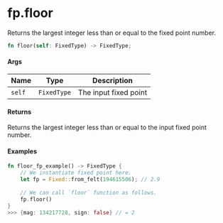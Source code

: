 # fp.floor

Returns the largest integer less than or equal to the fixed point number.

```rust
fn floor(self: FixedType) -> FixedType;
```

#### Args

| Name   | Type        | Description           |
| ------ | ----------- | --------------------- |
| `self` | `FixedType` | The input fixed point |

#### Returns

Returns the largest integer less than or equal to the input fixed point number.

#### Examples

```rust
fn floor_fp_example() -> FixedType {
    // We instantiate fixed point here.
    let fp = Fixed::from_felt(194615506); // 2.9
    
    // We can call `floor` function as follows.
    fp.floor()
}
>>> {mag: 134217728, sign: false} // = 2
```
